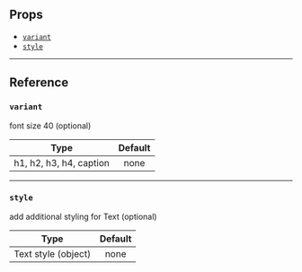 ## Props

- [`variant`](#variant)
- [`style`](#style)

---

## Reference

### `variant`

font size 40 (optional)

|          Type           | Default |
| :---------------------: | :-----: |
| h1, h2, h3, h4, caption |  none   |

---

### `style`

add additional styling for Text (optional)

|        Type         | Default |
| :-----------------: | :-----: |
| Text style (object) |  none   |
